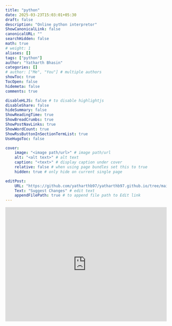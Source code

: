 ```yaml
---
title: "python"
date: 2025-03-23T15:03:01+05:30
draft: false
description: "Online python interpretor"
ShowCanonicalLink: false
canonicalURL: ""
searchHidden: false
math: true
# weight: 1
aliases: []
tags: ["python"]
author: "Yatharth Bhasin"
categories: []
# author: ["Me", "You"] # multiple authors
showToc: true
TocOpen: false
hidemeta: false
comments: true

disableHLJS: false # to disable highlightjs
disableShare: false
hideSummary: false
ShowReadingTime: true
ShowBreadCrumbs: true
ShowPostNavLinks: true
ShowWordCount: true
ShowRssButtonInSectionTermList: true
UseHugoToc: false

cover:
    image: "<image path/url>" # image path/url
    alt: "<alt text>" # alt text
    caption: "<text>" # display caption under cover
    relative: false # when using page bundles set this to true
    hidden: true # only hide on current single page

editPost:
    URL: "https://github.com/yatharthb97/yatharthb97.github.io/tree/main/content/maze"
    Text: "Suggest Changes" # edit text
    appendFilePath: true # to append file path to Edit link
---
```


<iframe src="https://trinket.io/embed/python/6655169341" width="100%" height="356" frameborder="0" marginwidth="0" marginheight="0" allowfullscreen></iframe>